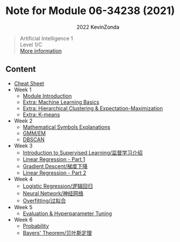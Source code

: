 # Note for Module 06-34238 (2021)

<center>
<span>2022</span>
<a style="text-decoration:none; color: black;" href="https://github.com/KevinZonda">KevinZonda</a>
</center>


> Artificial Intelligence 1  
> Level 1/C  
> [More information](https://www.cs.bham.ac.uk/internal/modules/2021/06-34238/)

## Content

- [Cheat Sheet](CheatSheet.md)
- Week 1
  - [Module Introduction](note/Week1/Week1-MI.md)
  - [Extra: Machine Learning Basics](note/Week1/Week1-Extra-MLB.md)
  - [Extra: Hierarchical Clustering & Expectation-Maximization](note/Week1/Week1-Extra-HCEM.md)
  - [Extra: K-means](note/Week1/Week1-Extra-KM.md)
- Week 2
  - [Mathematical Symbols Explanations](note/Week2/Week2-MSE.md)
  - [GMM/EM](note/Week2/Week2-GMMEM.md)
  - [DBSCAN](note/Week2/Week2-DBSCAN.md)
- Week 3
  - [Introduction to Supervised Learning/监督学习介绍](note/Week3/Week3-ISL.md)
  - [Linear Regression - Part 1](note/Week3/Week3-LR1.md)
  - [Gradient Descent/梯度下降](note/Week3/Week3-GD.md)
  - [Linear Regression - Part 2](note/Week3/Week3-LR2.md)
- Week 4
  - [Logistic Regression/逻辑回归](note/Week4/Week4-LR.md)
  - [Neural Network/神经网络](note/Week4/Week4-NN.md)
  - [Overfitting/过拟合](note/Week4/Week4-OF.md)
- Week 5
  - [Evaluation & Hyperparameter Tuning](note/Week5/Week5-EHT.md)
- Week 6
  - [Probability](note/Week6/Week6-P.md)
  - [Bayers' Theorem/贝叶斯定理](note/Week6/Week6-BT.md)